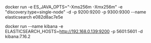 

docker run -e ES_JAVA_OPTS="-Xms256m -Xmx256m" -e "discovery.type=single-node" -d -p 9200:9200 -p 9300:9300 --name elasticsearch e082d8ac7e5e



docker run --name kibana -e ELASTICSEARCH_HOSTS=http://192.168.0.139:9200 -p 5601:5601 -d kibana:7.16.2